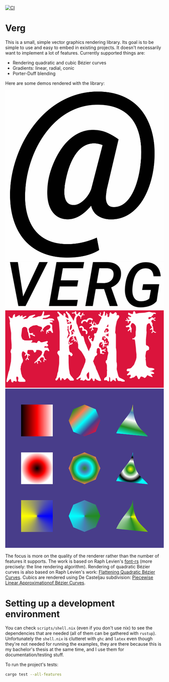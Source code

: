 [![CI](https://github.com/AlexandruIca/verg/actions/workflows/ci.yml/badge.svg)](https://github.com/AlexandruIca/verg/actions/workflows/ci.yml)

# Verg

This is a small, simple vector graphics rendering library. Its goal is to be simple to use and easy to embed in existing projects. It doesn't necessarily want to implement a lot of features. Currently supported things are:
- Rendering quadratic and cubic Bézier curves
- Gradients: linear, radial, conic
- Porter-Duff blending

Here are some demos rendered with the library:

![Glyph `@`](media/quadbezier_font_test.png)
![The name of the library rendered with the library itself](media/font_test.png)
![`FMI` text](media/FMI_text_Wildwood.png)
![Linear, radial and conic gradients](media/gradients_test.png)

The focus is more on the quality of the renderer rather than the number of features it supports. The work is based on Raph Levien's [font-rs](https://github.com/raphlinus/font-rs) (more precisely: the line rendering algorithm). Rendering of quadratic Bézier curves is also based on Raph Levien's work: [Flattening Quadratic Bézier Curves](https://raphlinus.github.io/graphics/curves/2019/12/23/flatten-quadbez.html). Cubics are rendered using De Casteljau subdivision: [Piecewise Linear Approximationof Bézier Curves](https://hcklbrrfnn.files.wordpress.com/2012/08/bez.pdf).

# Setting up a development environment
You can check `scripts/shell.nix` (even if you don't use nix) to see the dependencies that are needed (all of them can be gathered with `rustup`). Unfortunately the `shell.nix` is clutteret with `ghc` and `latex` even though they're not needed for running the examples, they are there because this is my bachelor's thesis at the same time, and I use them for documentation/testing stuff.

To run the project's tests:
```sh
cargo test --all-features
```
